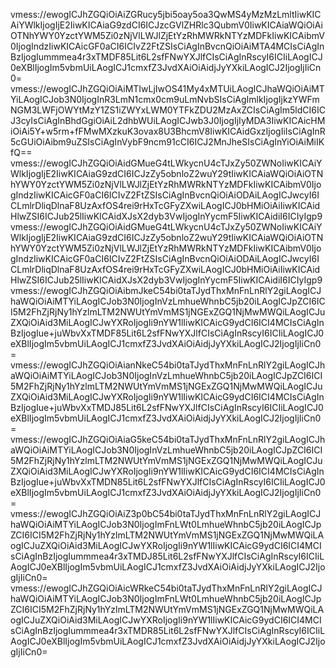 vmess://ewogICJhZGQiOiAiZGRucy5jbi5oay5oa3QwMS4yMzMzLmltIiwKICAiYWlkIjogIjE2IiwKICAiaG9zdCI6ICJzcGVlZHRlc3QubmV0IiwKICAiaWQiOiAiOTNhYWY0YzctYWM5Zi0zNjVlLWJlZjEtYzRhMWRkNTYzMDFkIiwKICAibmV0IjogIndzIiwKICAicGF0aCI6ICIvZ2FtZSIsCiAgInBvcnQiOiAiMTA4MCIsCiAgInBzIjogIummmea4r3xTMDF85Lit6L2sfFNwYXJlfCIsCiAgInRscyI6ICIiLAogICJ0eXBlIjogIm5vbmUiLAogICJ1cmxfZ3JvdXAiOiAidjJyYXkiLAogICJ2IjogIjIiCn0=
vmess://ewogICJhZGQiOiAiMTIwLjIwOS41My4xMTUiLAogICJhaWQiOiAiMTYiLAogICJob3N0IjogInR3LmN1cmx0cm9uLmNvbSIsCiAgImlkIjogIjkzYWFmNGM3LWFjOWYtMzY1ZS1iZWYxLWM0YTFkZDU2MzAxZCIsCiAgIm5ldCI6ICJ3cyIsCiAgInBhdGgiOiAiL2dhbWUiLAogICJwb3J0IjogIjIyMDA3IiwKICAicHMiOiAi5Y+w5rm+fFMwMXzkuK3ovax8U3BhcmV8IiwKICAidGxzIjogIiIsCiAgInR5cGUiOiAibm9uZSIsCiAgInVybF9ncm91cCI6ICJ2MnJheSIsCiAgInYiOiAiMiIKfQ==
vmess://ewogICJhZGQiOiAidGMueG4tLWkycnU4cTJxZy50ZWNoIiwKICAiYWlkIjogIjE2IiwKICAiaG9zdCI6ICJzZy5obnloZ2wuY29tIiwKICAiaWQiOiAiOTNhYWY0YzctYWM5Zi0zNjVlLWJlZjEtYzRhMWRkNTYzMDFkIiwKICAibmV0IjogIndzIiwKICAicGF0aCI6ICIvZ2FtZSIsCiAgInBvcnQiOiAiODAiLAogICJwcyI6ICLmlrDliqDlnaF8UzAxfOS4rei9rHxTcGFyZXwiLAogICJ0bHMiOiAiIiwKICAidHlwZSI6ICJub25lIiwKICAidXJsX2dyb3VwIjogInYycmF5IiwKICAidiI6ICIyIgp9
vmess://ewogICJhZGQiOiAidGMueG4tLWkycnU4cTJxZy50ZWNoIiwKICAiYWlkIjogIjE2IiwKICAiaG9zdCI6ICJzZy5obnloZ2wuY29tIiwKICAiaWQiOiAiOTNhYWY0YzctYWM5Zi0zNjVlLWJlZjEtYzRhMWRkNTYzMDFkIiwKICAibmV0IjogIndzIiwKICAicGF0aCI6ICIvZ2FtZSIsCiAgInBvcnQiOiAiODAiLAogICJwcyI6ICLmlrDliqDlnaF8UzAxfOS4rei9rHxTcGFyZXwiLAogICJ0bHMiOiAiIiwKICAidHlwZSI6ICJub25lIiwKICAidXJsX2dyb3VwIjogInYycmF5IiwKICAidiI6ICIyIgp9
vmess://ewogICJhZGQiOiAibmJkeC54bi0taTJydThxMnFnLnRlY2giLAogICJhaWQiOiAiMTYiLAogICJob3N0IjogInVzLmhueWhnbC5jb20iLAogICJpZCI6ICI5M2FhZjRjNy1hYzlmLTM2NWUtYmVmMS1jNGExZGQ1NjMwMWQiLAogICJuZXQiOiAid3MiLAogICJwYXRoIjogIi9nYW1lIiwKICAicG9ydCI6ICI4MCIsCiAgInBzIjogIue+juWbvXxTMDF85Lit6L2sfFNwYXJlfCIsCiAgInRscyI6ICIiLAogICJ0eXBlIjogIm5vbmUiLAogICJ1cmxfZ3JvdXAiOiAidjJyYXkiLAogICJ2IjogIjIiCn0=
vmess://ewogICJhZGQiOiAianNkeC54bi0taTJydThxMnFnLnRlY2giLAogICJhaWQiOiAiMTYiLAogICJob3N0IjogInVzLmhueWhnbC5jb20iLAogICJpZCI6ICI5M2FhZjRjNy1hYzlmLTM2NWUtYmVmMS1jNGExZGQ1NjMwMWQiLAogICJuZXQiOiAid3MiLAogICJwYXRoIjogIi9nYW1lIiwKICAicG9ydCI6ICI4MCIsCiAgInBzIjogIue+juWbvXxTMDJ85Lit6L2sfFNwYXJlfCIsCiAgInRscyI6ICIiLAogICJ0eXBlIjogIm5vbmUiLAogICJ1cmxfZ3JvdXAiOiAidjJyYXkiLAogICJ2IjogIjIiCn0=
vmess://ewogICJhZGQiOiAiaG5keC54bi0taTJydThxMnFnLnRlY2giLAogICJhaWQiOiAiMTYiLAogICJob3N0IjogInVzLmhueWhnbC5jb20iLAogICJpZCI6ICI5M2FhZjRjNy1hYzlmLTM2NWUtYmVmMS1jNGExZGQ1NjMwMWQiLAogICJuZXQiOiAid3MiLAogICJwYXRoIjogIi9nYW1lIiwKICAicG9ydCI6ICI4MCIsCiAgInBzIjogIue+juWbvXxTMDN85Lit6L2sfFNwYXJlfCIsCiAgInRscyI6ICIiLAogICJ0eXBlIjogIm5vbmUiLAogICJ1cmxfZ3JvdXAiOiAidjJyYXkiLAogICJ2IjogIjIiCn0=
vmess://ewogICJhZGQiOiAiZ3p0bC54bi0taTJydThxMnFnLnRlY2giLAogICJhaWQiOiAiMTYiLAogICJob3N0IjogImFnLWt0LmhueWhnbC5jb20iLAogICJpZCI6ICI5M2FhZjRjNy1hYzlmLTM2NWUtYmVmMS1jNGExZGQ1NjMwMWQiLAogICJuZXQiOiAid3MiLAogICJwYXRoIjogIi9nYW1lIiwKICAicG9ydCI6ICI4MCIsCiAgInBzIjogIummmea4r3xTMDJ85Lit6L2sfFNwYXJlfCIsCiAgInRscyI6ICIiLAogICJ0eXBlIjogIm5vbmUiLAogICJ1cmxfZ3JvdXAiOiAidjJyYXkiLAogICJ2IjogIjIiCn0=
vmess://ewogICJhZGQiOiAicWRkeC54bi0taTJydThxMnFnLnRlY2giLAogICJhaWQiOiAiMTYiLAogICJob3N0IjogImFnLWt0LmhueWhnbC5jb20iLAogICJpZCI6ICI5M2FhZjRjNy1hYzlmLTM2NWUtYmVmMS1jNGExZGQ1NjMwMWQiLAogICJuZXQiOiAid3MiLAogICJwYXRoIjogIi9nYW1lIiwKICAicG9ydCI6ICI4MCIsCiAgInBzIjogIummmea4r3xTMDR85Lit6L2sfFNwYXJlfCIsCiAgInRscyI6ICIiLAogICJ0eXBlIjogIm5vbmUiLAogICJ1cmxfZ3JvdXAiOiAidjJyYXkiLAogICJ2IjogIjIiCn0=
